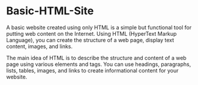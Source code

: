 # Basic-HTML-Site
A basic website created using only HTML is a simple but functional tool for putting web content on the Internet. Using HTML (HyperText Markup Language), you can create the structure of a web page, display text content, images, and links.

The main idea of HTML is to describe the structure and content of a web page using various elements and tags. You can use headings, paragraphs, lists, tables, images, and links to create informational content for your website.
